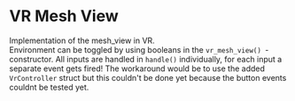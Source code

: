 # VR Mesh View

Implementation of the mesh_view in VR. <br>
Environment can be toggled by using booleans in the ```vr_mesh_view() ```-constructor.
All inputs are handled in ```handle()``` individually, for each input a separate event gets fired! The workaround would
be to use the added ```VrController``` struct but this couldn't be done yet because the button events couldnt be tested
yet.
